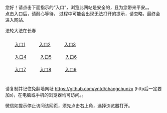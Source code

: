 您好！请点击下面指示的“入口”，浏览此网站是安全的，且为您带来平安。。 <br/>
点击入口后，请耐心等待， 过程中可能会出现无法打开的提示，请忽略，最终会进入网站. </br>

法轮大法在长春<br/>
<div style="padding:10px"><a style="margin:20px" target="_blank" href="https://d27zvg3ehjc3w.cloudfront.net/2Qpsp?fexusep" id="ccLink1" rel="nofollow">入口1</a> <a target="_blank" style="margin:20px" href="https://d1sw4jc6hawn9q.cloudfront.net/2Qpsp?uqbtlpqa" id="ccLink2" rel="nofollow">入口2</a> <a style="margin:20px" target="_blank" href="https://d1o0hh9bvdf6xu.cloudfront.net/2Qpsp?qtivy" id="ccLink3" rel="nofollow">入口3</a></div>

<div style="padding:10px" ><a style="margin:20px" target="_blank" href="https://d27zvg3ehjc3w.cloudfront.net/2Qpsp?fexusep" id="ccLink4" rel="nofollow">入口4</a> <a style="margin:20px" href="https://d1sw4jc6hawn9q.cloudfront.net/2Qpsp?uqbtlpqa" target="_blank" id="ccLink5" rel="nofollow">入口5</a> <a style="margin:20px" href="https://d1o0hh9bvdf6xu.cloudfront.net/2Qpsp?qtivy" target="_blank" id="ccLink6" rel="nofollow">入口6</a></div>

<div style="padding:10px"><a style="margin:20px" target="_blank" href="https://d27zvg3ehjc3w.cloudfront.net/2Qpsp?fexusep" id="ccLink7" rel="nofollow">入口7</a> <a style="margin:20px" href="https://d1sw4jc6hawn9q.cloudfront.net/2Qpsp?uqbtlpqa" target="_blank" id="ccLink8" rel="nofollow">入口8</a> <a style="margin:20px" target="_blank" href="https://d1o0hh9bvdf6xu.cloudfront.net/2Qpsp?qtivy" id="ccLink9" rel="nofollow">入口9</a></div>

<br/>



请复制并记住免翻墙网址 https://github.com/yntd/changchunzx (http后一定要加s)，在电脑或手机的浏览器均可访问。。<br/>

微信如提示停止访问该网页，须先点击右上角，选择浏览器打开。
